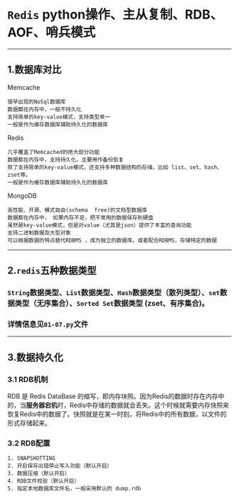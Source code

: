 # `Redis` python操作、主从复制、RDB、AOF、哨兵模式
****
## 1.数据库对比
Memcache
``````
很早出现的NoSql数据库
数据都在内存中，一般不持久化
支持简单的key-value模式，支持类型单一
一般是作为缓存数据库辅助持久化的数据库
``````
Redis
``````
几乎覆盖了Memcached的绝大部分功能
数据都在内存中，支持持久化，主要用作备份恢复
除了支持简单的key-value模式，还支持多种数据结构的存储，比如 list、set、hash、zset等。
一般是作为缓存数据库辅助持久化的数据库
``````
MongoDB
```
高性能、开源、模式自由(schema  free)的文档型数据库
数据都在内存中， 如果内存不足，把不常用的数据保存到硬盘
虽然是key-value模式，但是对value（尤其是json）提供了丰富的查询功能
支持二进制数据及大型对象
可以根据数据的特点替代RDBMS ，成为独立的数据库。或者配合RDBMS，存储特定的数据
```
****
## 2.`redis`五种数据类型
### `String`数据类型、`List`数据类型、`Hash`数据类型（散列类型）、`set`数据类型（无序集合）、`Sorted Set`数据类型 (zset、有序集合)。
### 详情信息见`01-07.py`文件
****
## 3.数据持久化
### 3.1 RDB机制
RDB 是 Redis DataBase 的缩写，即内存块照。因为Redis的数据时存在内存中的，当**服务器宕机**时，Redis中存储的数据就会丢失。这个时候就需要内存快照来恢复Redis中的数据了。快照就是在某一时刻，将Redis中的所有数据，以文件的形式存储起来。
### 3.2 RDB配置
    1. SNAPSHOTTING
    2. 开启保存出错停止写入功能（默认开启）
    3. 数据压缩（默认开启）
    4. RDB文件校验（默认开启）
    5. 指定本地数据库文件名，一般采用默认的 dump.rdb
